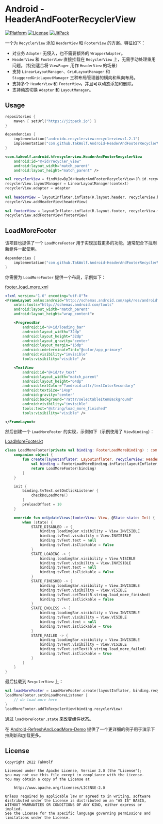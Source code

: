 # Android - HeaderAndFooterRecyclerView

[![Platform](https://img.shields.io/badge/platform-Android-brightgreen)](https://developer.android.com)
[![License](https://img.shields.io/github/license/TakWolf/Android-HeaderAndFooterRecyclerView)](https://www.apache.org/licenses/LICENSE-2.0)
[![JitPack](https://jitpack.io/v/TakWolf/Android-HeaderAndFooterRecyclerView.svg)](https://jitpack.io/#TakWolf/Android-HeaderAndFooterRecyclerView)

一个为 `RecyclerView` 添加 `HeaderView` 和 `FooterView` 的方案。特征如下：

- 对业务 `Adapter` 无侵入，也不需要额外的 `WrapperAdapter`。
- `HeaderView` 和 `FooterView` 直接挂载在 `RecyclerView` 上，无需手动处理重用问题。（特别适合将 `ViewPager` 用作 `HeaderView` 的场景）
- 支持 `LinearLayoutManager`、`GridLayoutManager` 和 `StaggeredGridLayoutManager` 三种布局管理器的横向和纵向布局。
- 支持多个 `HeaderView` 和 `FooterView`，并且可以动态添加和删除。
- 支持动态切换 `Adapter` 和 `LayoutManager`。

## Usage

```kotlin
repositories { 
    maven { setUrl("https://jitpack.io") }
}

dependencies {
    implementation("androidx.recyclerview:recyclerview:1.2.1")
    implementation("com.github.TakWolf.Android-HeaderAndFooterRecyclerView:hfrecyclerview:0.0.2")
}
```

```xml
<com.takwolf.android.hfrecyclerview.HeaderAndFooterRecyclerView
    android:id="@+id/recycler_view"
    android:layout_width="match_parent"
    android:layout_height="match_parent" />
```

```kotlin
val recyclerView = findViewById<HeaderAndFooterRecyclerView>(R.id.recycler_view)
recyclerView.layoutManager = LinearLayoutManager(context)
recyclerView.adapter = adapter
        
val headerView = layoutInflater.inflate(R.layout.header, recyclerView.headerViewContainer, false)
recyclerView.addHeaderView(headerView)
        
val footerView = layoutInflater.inflate(R.layout.footer, recyclerView.footerViewContainer, false)
recyclerView.addFooterView(footerView)
```

## LoadMoreFooter

该项目也提供了一个 `LoadMoreFooter` 用于实现加载更多的功能，通常配合下拉刷新组件一起使用。

```kotlin
dependencies {
    implementation("com.github.TakWolf.Android-HeaderAndFooterRecyclerView:loadmorefooter:0.0.2")
}
```

你需要为 `LoadMoreFooter` 提供一个布局，示例如下：

[footer_load_more.xml](app/src/main/res/layout/footer_load_more.xml)

```xml
<?xml version="1.0" encoding="utf-8"?>
<FrameLayout xmlns:android="http://schemas.android.com/apk/res/android"
    xmlns:tools="http://schemas.android.com/tools"
    android:layout_width="match_parent"
    android:layout_height="wrap_content">

    <ProgressBar
        android:id="@+id/loading_bar"
        android:layout_width="32dp"
        android:layout_height="32dp"
        android:layout_gravity="center"
        android:layout_margin="16dp"
        android:indeterminateTint="@color/app_primary"
        android:visibility="invisible"
        tools:visibility="visible" />

    <TextView
        android:id="@+id/tv_text"
        android:layout_width="match_parent"
        android:layout_height="64dp"
        android:textColor="?android:attr/textColorSecondary"
        android:textSize="14sp"
        android:gravity="center"
        android:background="?attr/selectableItemBackground"
        android:visibility="invisible"
        tools:text="@string/load_more_finished"
        tools:visibility="visible" />

</FrameLayout>
```

然后创建一个 `LoadMoreFooter` 的实现，示例如下（示例使用了 `ViewBinding`）：

[LoadMoreFooter.kt](app/src/main/java/com/takwolf/android/demo/hfrecyclerview/ui/widget/LoadMoreFooter.kt)

```kotlin
class LoadMoreFooter(private val binding: FooterLoadMoreBinding) : com.takwolf.android.hfrecyclerview.loadmorefooter.LoadMoreFooter(binding.root) {
    companion object {
        fun create(layoutInflater: LayoutInflater, recyclerView: HeaderAndFooterRecyclerView): LoadMoreFooter {
            val binding = FooterLoadMoreBinding.inflate(layoutInflater, recyclerView.footerViewContainer, false)
            return LoadMoreFooter(binding)
        }
    }

    init {
        binding.tvText.setOnClickListener {
            checkDoLoadMore()
        }
        preloadOffset = 10
    }

    override fun onUpdateViews(footerView: View, @State state: Int) {
        when (state) {
            STATE_DISABLED -> {
                binding.loadingBar.visibility = View.INVISIBLE
                binding.tvText.visibility = View.INVISIBLE
                binding.tvText.text = null
                binding.tvText.isClickable = false
            }
            STATE_LOADING -> {
                binding.loadingBar.visibility = View.VISIBLE
                binding.tvText.visibility = View.INVISIBLE
                binding.tvText.text = null
                binding.tvText.isClickable = false
            }
            STATE_FINISHED -> {
                binding.loadingBar.visibility = View.INVISIBLE
                binding.tvText.visibility = View.VISIBLE
                binding.tvText.setText(R.string.load_more_finished)
                binding.tvText.isClickable = false
            }
            STATE_ENDLESS -> {
                binding.loadingBar.visibility = View.INVISIBLE
                binding.tvText.visibility = View.VISIBLE
                binding.tvText.text = null
                binding.tvText.isClickable = true
            }
            STATE_FAILED -> {
                binding.loadingBar.visibility = View.INVISIBLE
                binding.tvText.visibility = View.VISIBLE
                binding.tvText.setText(R.string.load_more_failed)
                binding.tvText.isClickable = true
            }
        }
    }
}
```

最后挂载到 `RecyclerView` 上：

```kotlin
val loadMoreFooter = LoadMoreFooter.create(layoutInflater, binding.recyclerView)
loadMoreFooter.setOnLoadMoreListener { 
    // do load more here
}
loadMoreFooter.addToRecyclerView(binding.recyclerView)
```

通过 `loadMoreFooter.state` 来改变组件状态。

在 [Android-RefreshAndLoadMore-Demo](https://github.com/TakWolf/Android-RefreshAndLoadMore-Demo) 提供了一个更详细的例子用于演示下拉刷新和加载更多。

## License

```
Copyright 2022 TakWolf

Licensed under the Apache License, Version 2.0 (the "License");
you may not use this file except in compliance with the License.
You may obtain a copy of the License at

    http://www.apache.org/licenses/LICENSE-2.0

Unless required by applicable law or agreed to in writing, software
distributed under the License is distributed on an "AS IS" BASIS,
WITHOUT WARRANTIES OR CONDITIONS OF ANY KIND, either express or implied.
See the License for the specific language governing permissions and
limitations under the License.
```
